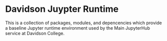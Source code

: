 # Davidson Juypter Runtime
This is a collection of packages, modules, and depencencies which provide a baseline Jupyter runtime environment used by the Main JupyterHub service at Davidson College.
